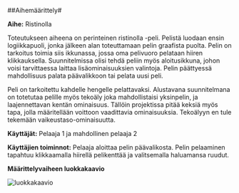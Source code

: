 ##Aihemäärittely#

**Aihe:** Ristinolla

Toteutukseen aiheena on perinteinen ristinolla -peli. Pelistä luodaan ensin logiikkapuoli, jonka jälkeen alan toteuttamaan pelin graafista puolta. Pelin on tarkoitus toimia siis ikkunassa, jossa oma pelivuoro pelataan hiiren klikkauksella. Suunnitelmissa olisi tehdä peliin myös aloitusikkuna, johon voisi tarvittaessa laittaa lisäominaisuuksien valintoja. Pelin päättyessä mahdollisuus palata päävalikkoon tai pelata uusi peli. 

Peli on tarkoitettu kahdelle hengelle pelattavaksi. Alustavana suunnitelmana on totetutaa pelille myös tekoäly joka mahdollistaisi yksinpelin, ja laajennettavan kentän ominaisuus. Tällöin projektissa pitää keksiä myös tapa, jolla määritellään voittoon vaadittavia ominaisuuksia. Tekoälyyn en tule tekemään vaikeustaso-ominaisuutta. 

**Käyttäjät:** Pelaaja 1 ja mahdollinen pelaaja 2

**Käyttäjien toiminnot:** Pelaaja aloittaa pelin päävalikosta. Pelin pelaaminen tapahtuu klikkaamalla hiirellä pelikenttää ja valitsemalla haluamansa ruudut. 

**Määrittelyvaiheen luokkakaavio**

![luokkakaavio](/dokumentaatio/Javalabra1luokkakaavio.png)
